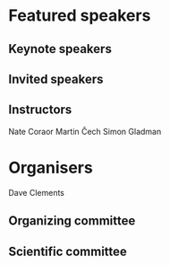 # Featured speakers

## Keynote speakers


## Invited speakers


## Instructors
Nate Coraor
Martin Čech
Simon Gladman

# Organisers
Dave Clements

## Organizing committee


## Scientific committee
